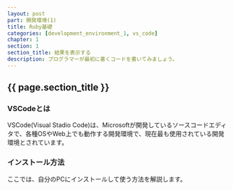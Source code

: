 ```yaml
---
layout: post
part: 開発環境(1)
title: Ruby基礎
categories: [development_environment_1, vs_code]
chapter: 1
section: 1
section_title: 結果を表示する
description: プログラマーが最初に書くコードを書いてみましょう。
---
```


## {{ page.section_title }}

### VSCodeとは

VSCode(Visual Stadio Code)は、Microsoftが開発しているソースコードエディタで、各種OSやWeb上でも動作する開発環境で、現在最も使用されている開発環境とされています。

### インストール方法

ここでは、自分のPCにインストールして使う方法を解説します。
